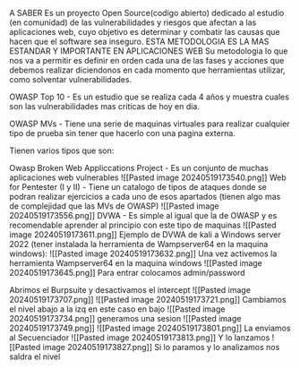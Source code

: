 A SABER
Es un proyecto Open Source(codigo abierto) dedicado al estudio (en comunidad) de las vulnerabilidades y riesgos que afectan a las aplicaciones web, cuyo objetivo es determinar y combatir las causas que hacen que el software sea inseguro. ESTA METODOLOGIA ES LA MAS ESTANDAR Y IMPORTANTE EN APLICACIONES WEB
Su metodologia lo que nos va a permitir es definir en orden cada una de las fases y acciones que debemos realizar diciendonos en cada momento que herramientas utilizar, como solventar vulnerabilidades.



OWASP Top 10 - Es un estudio que se realiza cada 4 años y muestra cuales son las vulnerabilidades mas criticas de hoy en dia.

OWASP MVs - Tiene una serie de maquinas virtuales para realizar cualquier tipo de prueba sin tener que hacerlo con una pagina externa.

Tienen varios tipos que son:

Owasp Broken Web Appliccations Project - Es un conjunto de muchas aplicaciones web vulnerables
![[Pasted image 20240519173540.png]]
Web for Pentester (I y II) - Tiene un catalogo de tipos de ataques donde se podran realizar ejercicios a cada uno de esos apartados (tienen algo mas de complejidad que las MVs de OWASP)
![[Pasted image 20240519173556.png]]
DVWA - Es simple al igual que la de OWASP y es recomendable aprender al principio con este tipo de maquinas
![[Pasted image 20240519173611.png]]
Ejemplo de DVWA de kali a Windows server 2022 (tener instalada la herramienta de Wampserver64 en la maquina windows):
![[Pasted image 20240519173632.png]]
Una vez activemos la herramienta Wampserver64 en la maquina windows
![[Pasted image 20240519173645.png]]
Para entrar colocamos admin/password

Abrimos el Burpsuite y desactivamos el intercept
![[Pasted image 20240519173707.png]]
![[Pasted image 20240519173721.png]]
Cambiamos el nivel abajo a la izq en este caso en bajo
![[Pasted image 20240519173734.png]]
generamos una sesion
![[Pasted image 20240519173749.png]]
![[Pasted image 20240519173801.png]]
La enviamos al Secuenciador
![[Pasted image 20240519173813.png]]
Y lo lanzamos
![[Pasted image 20240519173827.png]]
Si lo paramos y lo analizamos nos saldra el nivel 
